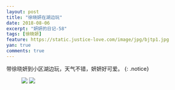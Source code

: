 ```yaml
---
layout: post
title: "徐晓妍在湖边玩"
date: 2018-08-06
excerpt: "妍妍的日记-58"
tags: [徐晓妍]
feature: https://static.justice-love.com/image/jpg/bjtp1.jpg
yan: true
comments: true
---
```

带徐晓妍到小区湖边玩，天气不错，妍妍好可爱。
{: .notice}
<figure>
    <img src="{{ site.staticUrl }}/yanyan/image/hubian1.jpg?imageMogr2/auto-orient" />
    <img src="{{ site.staticUrl }}/yanyan/image/hubian2.jpg?imageMogr2/auto-orient" />
</figure>
